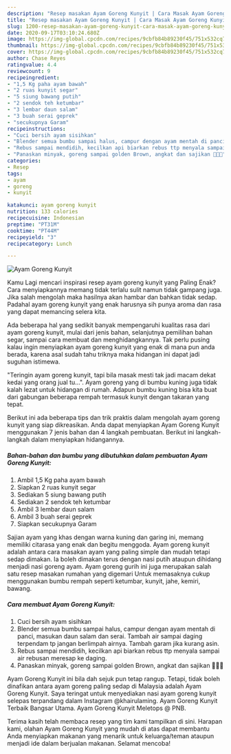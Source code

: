 ```yaml
---
description: "Resep masakan Ayam Goreng Kunyit | Cara Masak Ayam Goreng Kunyit Yang Menggugah Selera"
title: "Resep masakan Ayam Goreng Kunyit | Cara Masak Ayam Goreng Kunyit Yang Menggugah Selera"
slug: 1200-resep-masakan-ayam-goreng-kunyit-cara-masak-ayam-goreng-kunyit-yang-menggugah-selera
date: 2020-09-17T03:10:24.680Z
image: https://img-global.cpcdn.com/recipes/9cbfb84b89230f45/751x532cq70/ayam-goreng-kunyit-foto-resep-utama.jpg
thumbnail: https://img-global.cpcdn.com/recipes/9cbfb84b89230f45/751x532cq70/ayam-goreng-kunyit-foto-resep-utama.jpg
cover: https://img-global.cpcdn.com/recipes/9cbfb84b89230f45/751x532cq70/ayam-goreng-kunyit-foto-resep-utama.jpg
author: Chase Reyes
ratingvalue: 4.4
reviewcount: 9
recipeingredient:
- "1,5 Kg paha ayam bawah"
- "2 ruas kunyit segar"
- "5 siung bawang putih"
- "2 sendok teh ketumbar"
- "3 lembar daun salam"
- "3 buah serai geprek"
- "secukupnya Garam"
recipeinstructions:
- "Cuci bersih ayam sisihkan"
- "Blender semua bumbu sampai halus, campur dengan ayam mentah di panci, masukan daun salam dan serai. Tambah air sampai daging terpendam tp jangan berlimpah airnya. Tambah garam jika kurang asin."
- "Rebus sampai mendidih, kecilkan api biarkan rebus ttp menyala sampai air rebusan meresap ke daging."
- "Panaskan minyak, goreng sampai golden Brown, angkat dan sajikan 🍗😊🙏"
categories:
- Resep
tags:
- ayam
- goreng
- kunyit

katakunci: ayam goreng kunyit 
nutrition: 133 calories
recipecuisine: Indonesian
preptime: "PT31M"
cooktime: "PT44M"
recipeyield: "3"
recipecategory: Lunch

---
```



![Ayam Goreng Kunyit](https://img-global.cpcdn.com/recipes/9cbfb84b89230f45/751x532cq70/ayam-goreng-kunyit-foto-resep-utama.jpg)

Kamu Lagi mencari inspirasi resep ayam goreng kunyit yang Paling Enak? Cara menyiapkannya memang tidak terlalu sulit namun tidak gampang juga. Jika salah mengolah maka hasilnya akan hambar dan bahkan tidak sedap. Padahal ayam goreng kunyit yang enak harusnya sih punya aroma dan rasa yang dapat memancing selera kita.

Ada beberapa hal yang sedikit banyak mempengaruhi kualitas rasa dari ayam goreng kunyit, mulai dari jenis bahan, selanjutnya pemilihan bahan segar, sampai cara membuat dan menghidangkannya. Tak perlu pusing kalau ingin menyiapkan ayam goreng kunyit yang enak di mana pun anda berada, karena asal sudah tahu triknya maka hidangan ini dapat jadi suguhan istimewa.

&#34;Teringin ayam goreng kunyit, tapi bila masak mesti tak jadi macam dekat kedai yang orang jual tu…&#34;. Ayam goreng yang di bumbu kuning juga tidak kalah lezat untuk hidangan di rumah. Adapun bumbu kuning bisa kita buat dari gabungan beberapa rempah termasuk kunyit dengan takaran yang tepat.


Berikut ini ada beberapa tips dan trik praktis dalam mengolah ayam goreng kunyit yang siap dikreasikan. Anda dapat menyiapkan Ayam Goreng Kunyit menggunakan 7 jenis bahan dan 4 langkah pembuatan. Berikut ini langkah-langkah dalam menyiapkan hidangannya.

<!--inarticleads1-->

##### Bahan-bahan dan bumbu yang dibutuhkan dalam pembuatan Ayam Goreng Kunyit:

1. Ambil 1,5 Kg paha ayam bawah
1. Siapkan 2 ruas kunyit segar
1. Sediakan 5 siung bawang putih
1. Sediakan 2 sendok teh ketumbar
1. Ambil 3 lembar daun salam
1. Ambil 3 buah serai geprek
1. Siapkan secukupnya Garam


Sajian ayam yang khas dengan warna kuning dan garing ini, memang memiliki citarasa yang enak dan begitu menggoda. Ayam goreng kunyit adalah antara cara masakan ayam yang paling simple dan mudah tetapi sedap dimakan. Ia boleh dimakan terus dengan nasi putih ataupun dihidang menjadi nasi goreng ayam. Ayam goreng gurih ini juga merupakan salah satu resep masakan rumahan yang digemari Untuk memasaknya cukup menggunakan bumbu rempah seperti ketumbar, kunyit, jahe, kemiri, bawang. 

<!--inarticleads2-->

##### Cara membuat Ayam Goreng Kunyit:

1. Cuci bersih ayam sisihkan
1. Blender semua bumbu sampai halus, campur dengan ayam mentah di panci, masukan daun salam dan serai. Tambah air sampai daging terpendam tp jangan berlimpah airnya. Tambah garam jika kurang asin.
1. Rebus sampai mendidih, kecilkan api biarkan rebus ttp menyala sampai air rebusan meresap ke daging.
1. Panaskan minyak, goreng sampai golden Brown, angkat dan sajikan 🍗😊🙏


Ayam Goreng Kunyit ini bila dah sejuk pun tetap rangup. Tetapi, tidak boleh dinafikan antara ayam goreng paling sedap di Malaysia adalah Ayam Goreng Kunyit. Saya teringat untuk menyediakan nasi ayam goreng kunyit selepas terpandang dalam Instagram @khairulaming. Ayam Goreng Kunyit Terbaik Bangsar Utama. Ayam Goreng Kunyit Meletops @ PNB. 

Terima kasih telah membaca resep yang tim kami tampilkan di sini. Harapan kami, olahan Ayam Goreng Kunyit yang mudah di atas dapat membantu Anda menyiapkan makanan yang menarik untuk keluarga/teman ataupun menjadi ide dalam berjualan makanan. Selamat mencoba!
